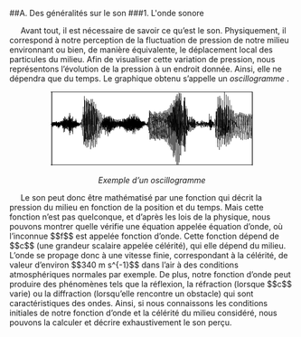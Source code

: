 ##A. Des généralités sur le son
###1. L'onde sonore


<p>&nbsp;&nbsp;&nbsp;&nbsp;
	Avant tout, il est nécessaire de savoir ce qu’est le son. Physiquement, il correspond à notre perception de la fluctuation de pression de notre milieu environnant ou bien, de manière équivalente, le déplacement local des particules du milieu. Afin de visualiser cette variation de pression, nous représentons l’évolution de la pression à un endroit donnée. Ainsi, elle ne dépendra que du temps. Le graphique obtenu s’appelle un
	<em>
		 oscillogramme
	</em>
	.
</p>

<center>

![](../img/oscillogramme.gif)

<p>
	<em>
		 Exemple d’un oscillogramme
	</em>
</p>
</center>
<p>&nbsp;&nbsp;&nbsp;&nbsp;
	 Le son peut donc être mathématisé par une fonction qui décrit la pression du milieu en fonction de la position et du temps. Mais cette fonction n’est pas quelconque, et d’après les lois de la physique, nous pouvons montrer quelle vérifie une équation appelée équation d’onde, où l’inconnue $$f$$ est appelée fonction d’onde. Cette fonction dépend de $$c$$ (une grandeur scalaire appelée célérité), qui elle dépend du milieu. L’onde se propage donc à une vitesse finie, correspondant à la célérité, de valeur d’environ $$340 m s^{-1}$$ dans l’air à des conditions atmosphériques normales par exemple. De plus, notre fonction d’onde peut produire des phénomènes tels que la réflexion, la réfraction (lorsque $$c$$ varie) ou la diffraction (lorsqu’elle rencontre un obstacle) qui sont caractéristiques des ondes. Ainsi, si nous connaissons les conditions initiales de notre fonction d’onde et la célérité du milieu considéré, nous pouvons la calculer et décrire exhaustivement le son perçu.
</p>
